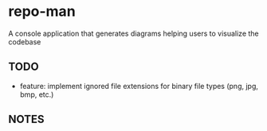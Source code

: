 # repo-man

A console application that generates diagrams helping users to visualize the codebase

## TODO

* feature: implement ignored file extensions for binary file types (png, jpg, bmp, etc.)

## NOTES
